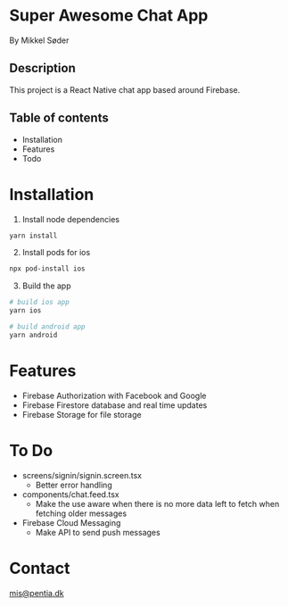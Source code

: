 # Super Awesome Chat App

By Mikkel Søder

## Description

This project is a React Native chat app based around Firebase.

## Table of contents

-   Installation
-   Features
-   Todo

# Installation

1. Install node dependencies

```bash
yarn install
```

2. Install pods for ios

```bash
npx pod-install ios
```

3. Build the app

```bash
# build ios app
yarn ios

# build android app
yarn android
```

# Features

-   Firebase Authorization with Facebook and Google
-   Firebase Firestore database and real time updates
-   Firebase Storage for file storage

# To Do

-   screens/signin/signin.screen.tsx
    -   Better error handling
-   components/chat.feed.tsx
    -   Make the use aware when there is no more data left to fetch when fetching older messages
-   Firebase Cloud Messaging
    -   Make API to send push messages

# Contact

mis@pentia.dk
